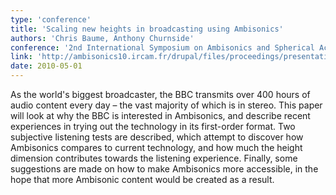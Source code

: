 ```yaml
---
type: 'conference'
title: 'Scaling new heights in broadcasting using Ambisonics'
authors: 'Chris Baume, Anthony Churnside'
conference: '2nd International Symposium on Ambisonics and Spherical Acoustics'
link: 'http://ambisonics10.ircam.fr/drupal/files/proceedings/presentations/O19_23.pdf'
date: 2010-05-01
---
```

As the world's biggest broadcaster, the BBC transmits over 400 hours of audio content every day – the vast majority of
which is in stereo. This paper will look at why the BBC is interested in Ambisonics, and describe recent experiences in
trying out the technology in its first-order format. Two subjective listening tests are described, which attempt to
discover how Ambisonics compares to current technology, and how much the height dimension contributes towards the
listening experience. Finally, some suggestions are made on how to make Ambisonics more accessible, in the hope that
more Ambisonic content would be created as a result.
